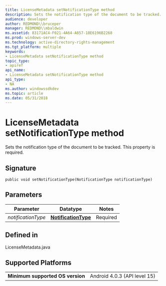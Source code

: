 ```yaml
---
title: LicenseMetadata setNotificationType method
description: Sets the notification type of the document to be tracked.
audience: developer
author: REDMOND\\bruceper
manager: REDMOND\\mbaldwin
ms.assetid: 83171AC4-F021-4A64-A857-18E6196B2268
ms.prod: windows-server-dev
ms.technology: active-directory-rights-management
ms.tgt_platform: multiple
keywords:
- LicenseMetadata setNotificationType method
topic_type:
- apiref
api_name:
- LicenseMetadata setNotificationType method
api_type:
- NA
ms.author: windowssdkdev
ms.topic: article
ms.date: 05/31/2018
---
```


# LicenseMetadata setNotificationType method

Sets the notification type of the document to be tracked. This property is required.

## Signature

``` syntax
public void setNotificationType(NotificationType notificationType)
```

## Parameters



| Parameter                     | Datatype                                                     | Notes               |
|-------------------------------|--------------------------------------------------------------|---------------------|
| *notificationType*<br/> | [**NotificationType**](notificationtype-java.md)<br/> | Required<br/> |



 

## Defined in

LicenseMetadata.java

## Supported Platforms



|                                             |                                         |
|---------------------------------------------|-----------------------------------------|
| **Minimum supported OS version**<br/> | Android 4.0.3 (API level 15)<br/> |



 

 

 





